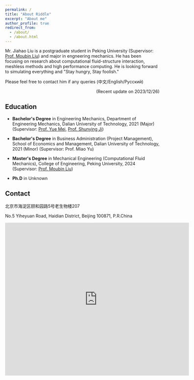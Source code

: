 ```yaml
---
permalink: /
title: "About Riddle"
excerpt: "About me"
author_profile: true
redirect_from: 
  - /about/
  - /about.html
---
```


Mr. Jiahao Liu is a postgraduate student in Peking University (Supervisor: [Prof. Moubin Liu](https://scholar.google.com/citations?user=guclLlYAAAAJ&hl=en)) and major in engneering mechanics. He has been focusing on research about computational fluid-structure interaction, meshless methods and high performance computing. He is looking forward to simulating everything and "Stay hungry, Stay foolish."

Please feel free to contact him if any queries (中文/English/Русский)

<p align="right"> (Recent update on 2023/12/26) </p>

## Education

* **Bachelor's Degree** in Engineering Mechanics, Department of Engineering Mechanics, Dalian University of Technology, 2021 (Major)
(Supervisor: [Prof. Yue Mei](https://scholar.google.com/citations?user=aMNdUkUAAAAJ&hl=en), [Prof. Shunying Ji](https://www.researchgate.net/profile/Shunying-Ji)) 
* **Bachelor's Degree** in Business Administration (Project Management), School of Economics and Management, Dalian University of Technology, 2021 (Minor)
(Supervisor: Prof. Miao Yu)

* **Master's Degree** in Mechanical Engineering (Computational Fluid Mechanics), College of Engineering, Peking University, 2024
(Supervisor: [Prof. Moubin Liu](https://scholar.google.com/citations?user=guclLlYAAAAJ&hl=en)) 

* **Ph.D** in Unknown

## Contact

北京市海淀区颐和园路5号老生物楼207

No.5 Yiheyuan Road, Haidian District, Beijing 100871, P.R.China

<iframe src="https://www.google.com/maps/embed?pb=!1m18!1m12!1m3!1d764.1770597606455!2d116.31114926983642!3d39.992624999999975!2m3!1f0!2f0!3f0!3m2!1i1024!2i768!4f13.1!3m3!1m2!1s0x35f056b218c9b797%3A0x11eb94f4c3cc4351!2sPeking%20University%20Student%20Society%20and%20Technology%20Association!5e0!3m2!1sen!2s!4v1695213221767!5m2!1sen!2s" width="600" height="500" style="border:0;" allowfullscreen="" loading="lazy" referrerpolicy="no-referrer-when-downgrade"></iframe>